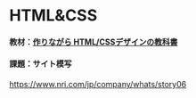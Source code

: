 # HTML&CSS

#### 教材：[作りながら HTML/CSSデザインの教科書](http://htmlcss.cat-speak.net/)

#### 課題：サイト模写
https://www.nri.com/jp/company/whats/story06

